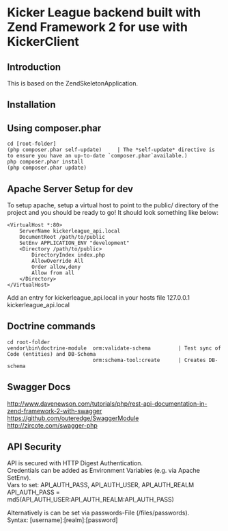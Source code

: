 Kicker League backend built with Zend Framework 2 for use with KickerClient
=======================

Introduction
------------
This is based on the ZendSkeletonApplication.

Installation
------------

Using composer.phar
----------------------------

    cd [root-folder]
    (php composer.phar self-update)     | The *self-update* directive is to ensure you have an up-to-date `composer.phar`available.)
    php composer.phar install
    (php composer.phar update)

Apache Server Setup for dev
----------------

To setup apache, setup a virtual host to point to the public/ directory of the
project and you should be ready to go! It should look something like below:

    <VirtualHost *:80>
        ServerName kickerleague_api.local
        DocumentRoot /path/to/public
        SetEnv APPLICATION_ENV "development"
        <Directory /path/to/public>
            DirectoryIndex index.php
            AllowOverride All
            Order allow,deny
            Allow from all
        </Directory>
    </VirtualHost>

Add an entry for kickerleague_api.local in your hosts file
127.0.0.1   kickerleague_api.local

Doctrine commands
-------------------
    cd root-folder
    vendor\bin\doctrine-module  orm:validate-schema         | Test sync of Code (entities) and DB-Schema
                                orm:schema-tool:create      | Creates DB-schema

Swagger Docs
----------------
http://www.davenewson.com/tutorials/php/rest-api-documentation-in-zend-framework-2-with-swagger  
https://github.com/outeredge/SwaggerModule  
http://zircote.com/swagger-php

API Security
----------------------------
API is secured with HTTP Digest Authentication.   
Credentials can be added as Environment Variables (e.g. via Apache SetEnv).   
Vars to set: API_AUTH_PASS, API_AUTH_USER, API_AUTH_REALM  
API_AUTH_PASS = md5(API_AUTH_USER:API_AUTH_REALM:API_AUTH_PASS)    

Alternatively is can be set via passwords-File (/files/passwords).  
Syntax: [username]:[realm]:[password]  
